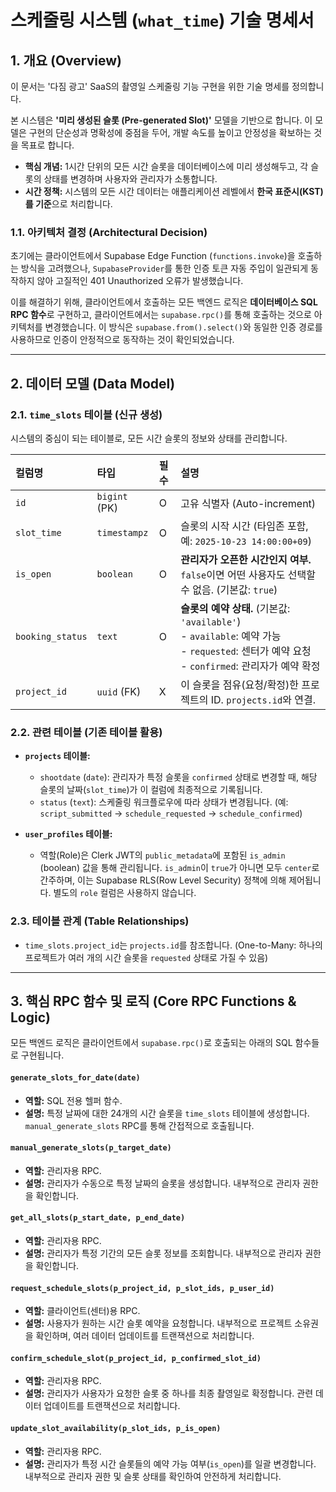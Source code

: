 # 스케줄링 시스템 (`what_time`) 기술 명세서

## 1. 개요 (Overview)

이 문서는 '다짐 광고' SaaS의 촬영일 스케줄링 기능 구현을 위한 기술 명세를 정의합니다.

본 시스템은 **'미리 생성된 슬롯 (Pre-generated Slot)'** 모델을 기반으로 합니다. 이 모델은 구현의 단순성과 명확성에 중점을 두어, 개발 속도를 높이고 안정성을 확보하는 것을 목표로 합니다.

- **핵심 개념:** 1시간 단위의 모든 시간 슬롯을 데이터베이스에 미리 생성해두고, 각 슬롯의 상태를 변경하며 사용자와 관리자가 소통합니다.
- **시간 정책:** 시스템의 모든 시간 데이터는 애플리케이션 레벨에서 **한국 표준시(KST)를 기준**으로 처리합니다.

### 1.1. 아키텍처 결정 (Architectural Decision)

초기에는 클라이언트에서 Supabase Edge Function (`functions.invoke`)을 호출하는 방식을 고려했으나, `SupabaseProvider`를 통한 인증 토큰 자동 주입이 일관되게 동작하지 않아 고질적인 401 Unauthorized 오류가 발생했습니다.

이를 해결하기 위해, 클라이언트에서 호출하는 모든 백엔드 로직은 **데이터베이스 SQL RPC 함수**로 구현하고, 클라이언트에서는 `supabase.rpc()`를 통해 호출하는 것으로 아키텍처를 변경했습니다. 이 방식은 `supabase.from().select()`와 동일한 인증 경로를 사용하므로 인증이 안정적으로 동작하는 것이 확인되었습니다.

---

## 2. 데이터 모델 (Data Model)

### 2.1. `time_slots` 테이블 (신규 생성)

시스템의 중심이 되는 테이블로, 모든 시간 슬롯의 정보와 상태를 관리합니다.

| 컬럼명 | 타입 | 필수 | 설명 |
| :--- | :--- | :--- | :--- |
| `id` | `bigint` (PK) | O | 고유 식별자 (Auto-increment) |
| `slot_time` | `timestampz` | O | 슬롯의 시작 시간 (타임존 포함, 예: `2025-10-23 14:00:00+09`) |
| `is_open` | `boolean` | O | **관리자가 오픈한 시간인지 여부.** `false`이면 어떤 사용자도 선택할 수 없음. (기본값: `true`) |
| `booking_status` | `text` | O | **슬롯의 예약 상태.** (기본값: `'available'`)<br>- `available`: 예약 가능<br>- `requested`: 센터가 예약 요청<br>- `confirmed`: 관리자가 예약 확정 |
| `project_id` | `uuid` (FK) | X | 이 슬롯을 점유(요청/확정)한 프로젝트의 ID. `projects.id`와 연결. |

### 2.2. 관련 테이블 (기존 테이블 활용)

- **`projects` 테이블:**
    - `shootdate` (`date`): 관리자가 특정 슬롯을 `confirmed` 상태로 변경할 때, 해당 슬롯의 날짜(`slot_time`)가 이 컬럼에 최종적으로 기록됩니다.
    - `status` (`text`): 스케줄링 워크플로우에 따라 상태가 변경됩니다. (예: `script_submitted` -> `schedule_requested` -> `schedule_confirmed`)

- **`user_profiles` 테이블:**
    - 역할(Role)은 Clerk JWT의 `public_metadata`에 포함된 `is_admin` (boolean) 값을 통해 관리됩니다. `is_admin`이 `true`가 아니면 모두 `center`로 간주하며, 이는 Supabase RLS(Row Level Security) 정책에 의해 제어됩니다. 별도의 `role` 컬럼은 사용하지 않습니다.

### 2.3. 테이블 관계 (Table Relationships)

- `time_slots.project_id`는 `projects.id`를 참조합니다. (One-to-Many: 하나의 프로젝트가 여러 개의 시간 슬롯을 `requested` 상태로 가질 수 있음)

---

## 3. 핵심 RPC 함수 및 로직 (Core RPC Functions & Logic)

모든 백엔드 로직은 클라이언트에서 `supabase.rpc()`로 호출되는 아래의 SQL 함수들로 구현됩니다.

#### `generate_slots_for_date(date)`
- **역할:** SQL 전용 헬퍼 함수.
- **설명:** 특정 날짜에 대한 24개의 시간 슬롯을 `time_slots` 테이블에 생성합니다. `manual_generate_slots` RPC를 통해 간접적으로 호출됩니다.

#### `manual_generate_slots(p_target_date)`
- **역할:** 관리자용 RPC.
- **설명:** 관리자가 수동으로 특정 날짜의 슬롯을 생성합니다. 내부적으로 관리자 권한을 확인합니다.

#### `get_all_slots(p_start_date, p_end_date)`
- **역할:** 관리자용 RPC.
- **설명:** 관리자가 특정 기간의 모든 슬롯 정보를 조회합니다. 내부적으로 관리자 권한을 확인합니다.

#### `request_schedule_slots(p_project_id, p_slot_ids, p_user_id)`
- **역할:** 클라이언트(센터)용 RPC.
- **설명:** 사용자가 원하는 시간 슬롯 예약을 요청합니다. 내부적으로 프로젝트 소유권을 확인하며, 여러 데이터 업데이트를 트랜잭션으로 처리합니다.

#### `confirm_schedule_slot(p_project_id, p_confirmed_slot_id)`
- **역할:** 관리자용 RPC.
- **설명:** 관리자가 사용자가 요청한 슬롯 중 하나를 최종 촬영일로 확정합니다. 관련 데이터 업데이트를 트랜잭션으로 처리합니다.

#### `update_slot_availability(p_slot_ids, p_is_open)`
- **역할:** 관리자용 RPC.
- **설명:** 관리자가 특정 시간 슬롯들의 예약 가능 여부(`is_open`)를 일괄 변경합니다. 내부적으로 관리자 권한 및 슬롯 상태를 확인하여 안전하게 처리합니다.
